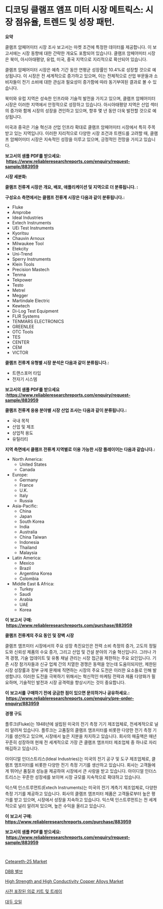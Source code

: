 <p><h1>디코딩 클램프 앰프 미터 시장 메트릭스: 시장 점유율, 트렌드 및 성장 패턴.</h1></p><p><strong>요약</strong></p>
<p><p>클램프 암페어미터 시장 조사 보고서는 마켓 조건에 특정한 데이터를 제공합니다. 이 보고서에는 시장 동향에 대한 간략한 개요도 포함되어 있습니다. 클램프 암페어미터 시장은 북미, 아시아태평양, 유럽, 미국, 중국 지역으로 지리적으로 확산되어 있습니다.</p><p>클램프 암페어미터 시장은 예측 기간 동안 연평균 성장률인 10.4%로 성장할 것으로 예상됩니다. 이 시장은 전 세계적으로 증가하고 있으며, 이는 전체적으로 산업 부문들과 소비자들이 전기 소비에 대한 관심과 필요성이 증가함에 따라 동기부여된 결과로 볼 수 있습니다.</p><p>북미와 유럽 지역은 성숙한 인프라와 기술적 발전을 가지고 있으며, 클램프 암페어미터 시장은 이러한 지역에서 안정적으로 성장하고 있습니다. 아시아태평양 지역은 산업 섹터의 증가와 함께 시장의 성장을 견인하고 있으며, 향후 몇 년 동안 더욱 발전할 것으로 예상됩니다. </p><p>미국과 중국은 기술 혁신과 산업 인프라 확대로 클램프 암페어미터 시장에서 특히 주목받고 있는 지역입니다. 이러한 지리적으로 다양한 시장 조건과 트렌드를 고려할 때, 클램프 암페어미터 시장은 지속적인 성장을 이루고 있으며, 긍정적인 전망을 가지고 있습니다.</p></p>
<p><strong>보고서의 샘플 PDF를 받으세요: &nbsp;<a href="https://www.reliableresearchreports.com/enquiry/request-sample/883959">https://www.reliableresearchreports.com/enquiry/request-sample/883959</a></strong></p>
<p><strong>시장 세분화:</strong></p>
<p><strong> 클램프 전류계 시장은 개요, 배포, 애플리케이션 및 지역으로 더 분류됩니다. :</strong></p>
<p><strong>구성요소 측면에서는 클램프 전류계 시장은 다음과 같이 분류됩니다.:</strong></p>
<p><ul><li>Fluke</li><li>Amprobe</li><li>Ideal Industries</li><li>Extech Instruments</li><li>UEi Test Instruments</li><li>Kyoritsu</li><li>Chauvin Arnoux</li><li>Milwaukee Tool</li><li>Etekcity</li><li>Uni-Trend</li><li>Sperry Instruments</li><li>Klein Tools</li><li>Precision Mastech</li><li>Tenma</li><li>Tekpower</li><li>Testo</li><li>Metrel</li><li>Megger</li><li>Martindale Electric</li><li>Kewtech</li><li>Di-Log Test Equipment</li><li>FLIR Systems</li><li>TENMARS ELECTRONICS</li><li>GREENLEE</li><li>OTC Tools</li><li>TES</li><li>CENTER</li><li>CEM</li><li>VICTOR</li></ul></p>
<p><strong> 클램프 전류계 유형별 시장 분석은 다음과 같이 분류됩니다.:</strong></p>
<p><ul><li>트랜스포머 타입</li><li>전자기 시스템</li></ul></p>
<p><strong>보고서의 샘플 PDF를 받으세요 :<a href="https://www.reliableresearchreports.com/enquiry/request-sample/883959">https://www.reliableresearchreports.com/enquiry/request-sample/883959</a></strong></p>
<p><strong> 클램프 전류계 응용 분야별 시장 산업 조사는 다음과 같이 분류됩니다.:</strong></p>
<p><ul><li>국내 목적</li><li>산업 및 제조</li><li>상업적 용도</li><li>유틸리티</li></ul></p>
<p><strong>지역 측면에서 클램프 전류계 지역별로 이용 가능한 시장 플레이어는 다음과 같습니다.:</strong></p>
<p><ul>
    <li>
        North America:
        <ul>
            <li>United States</li>
            <li>Canada</li>
        </ul>
    </li>
    <li>
        Europe:
        <ul>
            <li>Germany</li>
            <li>France</li>
            <li>U.K.</li>
            <li>Italy</li>
            <li>Russia</li>
        </ul>
    </li>
    <li>
        Asia-Pacific:
        <ul>
            <li>China</li>
            <li>Japan</li>
            <li>South Korea</li>
            <li>India</li>
            <li>Australia</li>
            <li>China Taiwan</li>
            <li>Indonesia</li>
            <li>Thailand</li>
            <li>Malaysia</li>
        </ul>
    </li>
    <li>
        Latin America:
        <ul>
            <li>Mexico</li>
            <li>Brazil</li>
            <li>Argentina Korea</li>
            <li>Colombia</li>
        </ul>
    </li>
    <li>
        Middle East & Africa:
        <ul>
            <li>Turkey</li>
            <li>Saudi</li>
            <li>Arabia</li>
            <li>UAE</li>
            <li>Korea</li>
        </ul>
    </li>
    </ul></p>
<p><strong>이 보고서 구매: &nbsp;<a href="https://www.reliableresearchreports.com/purchase/883959">https://www.reliableresearchreports.com/purchase/883959</a></strong></p>
<p><strong>클램프 전류계의 주요 동인 및 장벽 시장</strong></p>
<p><p>클램프 앰프미터 시장에서의 주요 성장 촉진요인은 전력 소비 측정의 증가, 고도의 정밀도와 신뢰성 제품의 수요 증가, 그리고 산업 및 건설 분야의 기술 혁신입니다. 그러나 가격 경쟁, 기술 업데이트 및 유통 채널 관리는 시장 접근을 제한하는 주요 요인입니다. 기존 시장 참가자들과 신규 업체 간의 치열한 경쟁은 동력을 얻는데 도움이되지만, 제한된 시장 성장률과 정부 규제 문제에 직면하는 시장의 주요 도전은 이러한 요소들로 인해 발생합니다. 이러한 도전을 극복하기 위해서는 혁신적인 마케팅 전략과 제품 다양화가 필요하며, 기술적인 발전과 시장 공격력을 향상시키는 것이 중요합니다.</p></p>
<p><strong>이 보고서를 구매하기 전에 궁금한 점이 있으면 문의하거나 공유하세요.: &nbsp;<a href="https://www.reliableresearchreports.com/enquiry/pre-order-enquiry/883959">https://www.reliableresearchreports.com/enquiry/pre-order-enquiry/883959</a></strong></p>
<p><strong>경쟁 구도</strong></p>
<p><p>플루크(Fluke)는 1948년에 설립된 미국의 전기 측정 기기 제조업체로, 전세계적으로 널리 알려져 있습니다. 플루크는 고품질의 클램프 앰프미터를 비롯한 다양한 전기 측정 기기를 생산하고 있으며, 시장에서 높은 지분을 차지하고 있습니다. 회사의 매출액은 매년 꾸준히 성장하여 현재 전 세계적으로 가장 큰 클램프 앰프미터 제조업체 중 하나로 자리매김하고 있습니다.</p><p>아이디얼 인더스트리스(Ideal Industries)는 미국의 전기 공구 및 도구 제조업체로, 클램프 앰프미터를 비롯한 다양한 전기 측정 기기를 생산하고 있습니다. 회사는 고객들에게 뛰어난 품질과 성능을 제공하여 시장에서 큰 사랑을 받고 있습니다. 아이디얼 인더스트리스는 꾸준한 성장세를 보이며 시장 규모를 지속적으로 확대하고 있습니다.</p><p>익스텍 인스트루먼트(Extech Instruments)는 미국의 전기 계측기 제조업체로, 다양한 측정 기기를 제공하고 있습니다. 회사의 클램프 앰프미터 제품은 고객들로부터 높은 평가를 받고 있으며, 시장에서 성장을 지속하고 있습니다. 익스텍 인스트루먼트는 전 세계적으로 널리 알려져 있으며, 높은 수익을 올리고 있습니다.</p></p>
<p><strong>이 보고서 구매: &nbsp; <a href="https://www.reliableresearchreports.com/purchase/883959">https://www.reliableresearchreports.com/purchase/883959</a></strong></p>
<p><strong>보고서의 샘플 PDF를 받으세요: &nbsp;<a href="https://www.reliableresearchreports.com/enquiry/request-sample/883959">https://www.reliableresearchreports.com/enquiry/request-sample/883959</a></strong><strong></strong></p>
<p>&nbsp;</p>
<p><p><a href="https://issuu.com/reportprime-2/docs/ceteareth-25-market-size-2030.pptx">Ceteareth-25 Market</a></p><p><a href="https://github.com/vsnao330707/Market-Research-Report-List-1/blob/main/13332651121.md">DBB 밸브</a></p><p><a href="https://github.com/vimar16th/Market-Research-Report-List-3/blob/main/high-strength-and-high-conductivity-copper-alloys-market.md">High Strength and High Conductivity Copper Alloys Market</a></p><p><a href="https://github.com/laholand/Market-Research-Report-List-3/blob/main/40346751120.md">사전 포장된 의료 키트 및 트레이</a></p><p><a href="https://medium.com/@conradkirrlin76575/%EB%8C%80%EB%91%90%EC%9C%A0-%EC%8B%9C%EC%9E%A5-%EA%B7%9C%EB%AA%A8-%EB%B0%8F-%EC%8B%9C%EC%9E%A5-%EB%8F%99%ED%96%A5-%EC%99%84%EB%B2%BD%ED%95%9C-%EC%82%B0%EC%97%85-%EA%B0%9C%EC%9A%94-2024%EB%85%84%EB%B6%80%ED%84%B0-2031%EB%85%84%EA%B9%8C%EC%A7%80-33fd721f0ae5">대두 오일</a></p></p>